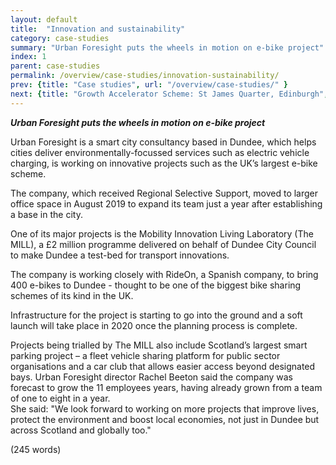 ```yaml
---
layout: default
title:  "Innovation and sustainability"
category: case-studies
summary: "Urban Foresight puts the wheels in motion on e-bike project"
index: 1
parent: case-studies
permalink: /overview/case-studies/innovation-sustainability/
prev: {title: "Case studies", url: "/overview/case-studies/" }
next: {title: "Growth Accelerator Scheme: St James Quarter, Edinburgh", url: "/overview/case-studies/growth-accelerator-scheme/" }
---
```


***Urban Foresight puts the wheels in motion on e-bike project***

Urban Foresight is a smart city consultancy based in Dundee, which helps cities deliver environmentally-focussed services such as electric vehicle charging, is working on innovative projects such as the UK’s largest e-bike scheme.  

The company, which received Regional Selective Support, moved to larger office space in August 2019 to expand its team just a year after establishing a base in the city.  

One of its major projects is the Mobility Innovation Living Laboratory (The MILL), a £2 million programme delivered on behalf of Dundee City Council to make Dundee a test-bed for transport innovations.  

The company is working closely with RideOn, a Spanish company, to bring 400 e-bikes to Dundee - thought to be one of the biggest bike sharing schemes of its kind in the UK.  

Infrastructure for the project is starting to go into the ground and a soft launch will take place in 2020 once the planning process is complete.  

Projects being trialled by The MILL also include Scotland’s largest smart parking project – a fleet vehicle sharing platform for public sector organisations and a car club that allows easier access beyond designated bays.
Urban Foresight director Rachel Beeton said the company was forecast to grow the 11 employees years, having already grown from a team of one to eight in a year.  
She said: "We look forward to working on more projects that improve lives, protect the environment and boost local economies, not just in Dundee but across Scotland and globally too."  

(245 words)  

